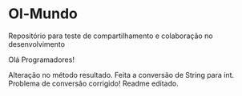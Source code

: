 # Ol-Mundo
Repositório para teste de compartilhamento e colaboração no desenvolvimento

Olá Programadores!

Alteração no método resultado. Feita a conversão de String para int. Problema de conversão corrigido!
Readme editado.
